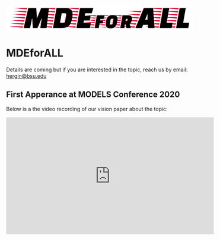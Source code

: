 ![](mdeforall-logo.png)
# MDEforALL

Details are coming but if you are interested in the topic, reach us by email: hergin@bsu.edu

## First Apperance at MODELS Conference 2020

Below is a the video recording of our vision paper about the topic:
<iframe width="560" height="315" src="https://www.youtube.com/embed/orb2BIS2u5I" frameborder="0" allow="accelerometer; autoplay; clipboard-write; encrypted-media; gyroscope; picture-in-picture" allowfullscreen></iframe>
